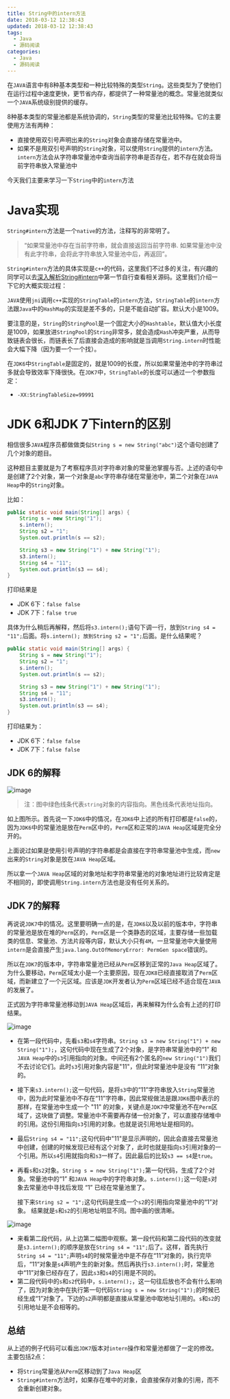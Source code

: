 ```yaml
---
title: String中的intern方法
date: 2018-03-12 12:38:43
updated: 2018-03-12 12:38:43
tags:
  - Java
  - 源码阅读
categories: 
  - Java
  - 源码阅读
---
```


在`JAVA`语言中有8种基本类型和一种比较特殊的类型`String`。这些类型为了使他们在运行过程中速度更快，更节省内存，都提供了一种常量池的概念。常量池就类似一个`JAVA`系统级别提供的缓存。

8种基本类型的常量池都是系统协调的，`String`类型的常量池比较特殊。它的主要使用方法有两种：
- 直接使用双引号声明出来的`String`对象会直接存储在常量池中。
- 如果不是用双引号声明的`String`对象，可以使用`String`提供的`intern`方法。`intern`方法会从字符串常量池中查询当前字符串是否存在，若不存在就会将当前字符串放入常量池中

今天我们主要来学习一下`String`中的`intern`方法

<!-- more -->

# Java实现
`String#intern`方法是一个`native`的方法，注释写的非常明了。
> “如果常量池中存在当前字符串，就会直接返回当前字符串. 如果常量池中没有此字符串，会将此字符串放入常量池中后，再返回”。

`String#intern`方法的具体实现是`c++`的代码，这里我们不过多的关注，有兴趣的同学可以去[深入解析String#intern][1]中第一节自行查看相关源码。这里我们介绍一下它的大概实现过程：

`JAVA`使用`jni`调用`c++`实现的`StringTable`的`intern`方法，`StringTable`的`intern`方法跟`Java`中的`HashMap`的实现是差不多的，只是不能自动扩容。默认大小是1009。

要注意的是，`String`的`StringPool`是一个固定大小的`Hashtable`，默认值大小长度是1009，如果放进`StringPool`的`String`非常多，就会造成`Hash`冲突严重，从而导致链表会很长，而链表长了后直接会造成的影响就是当调用`String.intern`时性能会大幅下降（因为要一个一个找）。

在`JDK6`中`StringTable`是固定的，就是1009的长度，所以如果常量池中的字符串过多就会导致效率下降很快。在`JDK7`中，`StringTable`的长度可以通过一个参数指定：
- `-XX:StringTableSize=99991`

# JDK 6和JDK 7下intern的区别

相信很多`JAVA`程序员都做做类似`String s = new String("abc")`这个语句创建了几个对象的题目。

这种题目主要就是为了考察程序员对字符串对象的常量池掌握与否。上述的语句中是创建了2个对象，第一个对象是`abc`字符串存储在常量池中，第二个对象在`JAVA Heap`中的`String`对象。

比如：
```Java
public static void main(String[] args) {
    String s = new String("1");
    s.intern();
    String s2 = "1";
    System.out.println(s == s2);

    String s3 = new String("1") + new String("1");
    s3.intern();
    String s4 = "11";
    System.out.println(s3 == s4);
}
```
打印结果是
- JDK 6下：`false false`
- JDK 7下：`false true`

具体为什么稍后再解释，然后将`s3.intern();`语句下调一行，放到`String s4 = "11";`后面。将`s.intern(); 放到String s2 = "1";`后面。是什么结果呢？
```Java
public static void main(String[] args) {
    String s = new String("1");
    String s2 = "1";
    s.intern();
    System.out.println(s == s2);

    String s3 = new String("1") + new String("1");
    String s4 = "11";
    s3.intern();
    System.out.println(s3 == s4);
}
```
打印结果为：
- JDK 6下：`false false`
- JDK 7下：`false false`

## JDK 6的解释
![image](https://pic.winsky.wang/images/2018/03/30/jdk6.jpg)

> 注：图中绿色线条代表`string`对象的内容指向。黑色线条代表地址指向。

如上图所示。首先说一下`JDK6`中的情况，在`JDK6`中上述的所有打印都是`false`的，因为`JDK6`中的常量池是放在`Perm`区中的，`Perm`区和正常的`JAVA Heap`区域是完全分开的。

上面说过如果是使用引号声明的字符串都是会直接在字符串常量池中生成，而`new`出来的`String`对象是放在`JAVA Heap`区域。

所以拿一个`JAVA Heap`区域的对象地址和字符串常量池的对象地址进行比较肯定是不相同的，即使调用`String.intern`方法也是没有任何关系的。

## JDK 7的解释
再说说`JDK7`中的情况。这里要明确一点的是，在`JDK6`以及以前的版本中，字符串的常量池是放在堆的`Perm`区的，`Perm`区是一个类静态的区域，主要存储一些加载类的信息、常量池、方法片段等内容，默认大小只有`4M`，一旦常量池中大量使用`intern`是会直接产生`java.lang.OutOfMemoryError: PermGen space`错误的。

所以在`JDK7`的版本中，字符串常量池已经从`Perm`区移到正常的`Java Heap`区域了。为什么要移动，`Perm`区域太小是一个主要原因，现在`JDK8`已经直接取消了`Perm`区域，而新建立了一个元区域。应该是`JDK`开发者认为`Perm`区域已经不适合现在`JAVA`的发展了。

正式因为字符串常量池移动到`JAVA Heap`区域后，再来解释为什么会有上述的打印结果。

![image](https://pic.winsky.wang/images/2018/03/30/jdk7_1.jpg)

- 在第一段代码中，先看`s3`和`s4`字符串。`String s3 = new String("1") + new String("1");`，这句代码中现在生成了2个对象，是字符串常量池中的“1” 和`JAVA Heap`中的`s3`引用指向的对象。中间还有2个匿名的`new String("1")`我们不去讨论它们。此时`s3`引用对象内容是"11"，但此时常量池中是没有 “11”对象的。
- 接下来`s3.intern();`这一句代码，是将`s3`中的“11”字符串放入`String`常量池中，因为此时常量池中不存在“11”字符串，因此常规做法是跟`JDK6`图中表示的那样，在常量池中生成一个 "11" 的对象，关键点是`JDK7`中常量池不在`Perm`区域了，这块做了调整。常量池中不需要再存储一份对象了，可以直接存储堆中的引用。这份引用指向`s3`引用的对象。也就是说引用地址是相同的。
- 最后`String s4 = "11";`这句代码中"11"是显示声明的，因此会直接去常量池中创建，创建的时候发现已经有这个对象了，此时也就是指向`s3`引用对象的一个引用。所以`s4`引用就指向和`s3`一样了。因此最后的比较`s3 == s4`是`true`。
- 再看`s`和`s2`对象。`String s = new String("1");`第一句代码，生成了2个对象。常量池中的“1” 和`JAVA Heap`中的字符串对象。`s.intern();`这一句是`s`对象去常量池中寻找后发现 “1” 已经在常量池里了。

    接下来`String s2 = "1";`这句代码是生成一个`s2`的引用指向常量池中的“1”对象。 结果就是`s`和`s2`的引用地址明显不同。图中画的很清晰。

![image](http://pic.winsky.wang/images/2018/03/30/jdk7_2.jpg)

- 来看第二段代码，从上边第二幅图中观察。第一段代码和第二段代码的改变就是`s3.intern();`的顺序是放在`String s4 = "11";`后了。这样，首先执行`String s4 = "11";`声明`s4`的时候常量池中是不存在“11”对象的，执行完毕后，“11“对象是`s4`声明产生的新对象。然后再执行`s3.intern();`时，常量池中“11”对象已经存在了，因此`s3`和`s4`的引用是不同的。
- 第二段代码中的`s`和`s2`代码中，`s.intern();`，这一句往后放也不会有什么影响了，因为对象池中在执行第一句代码`String s = new String("1");`的时候已经生成“1”对象了。下边的`s2`声明都是直接从常量池中取地址引用的。`s`和`s2`的引用地址是不会相等的。

## 总结
从上述的例子代码可以看出`JDK7`版本对`intern`操作和常量池都做了一定的修改。主要包括2点：
- 将`String`常量池从`Perm`区移动到了`Java Heap`区
- `String#intern`方法时，如果存在堆中的对象，会直接保存对象的引用，而不会重新创建对象。





[1]: https://tech.meituan.com/in_depth_understanding_string_intern.html "深入解析String#intern"

